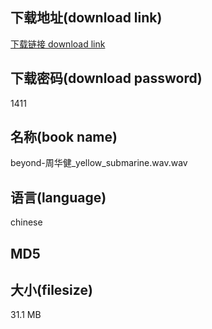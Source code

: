 ## 下载地址(download link)
[下载链接 download link](https://voluble-croquembouche-d321dc.netlify.app/?s=beyond-%E5%91%A8%E5%8D%8E%E5%81%A5_yellow_submarine.wav)

## 下载密码(download password)
1411

## 名称(book name)
beyond-周华健_yellow_submarine.wav.wav

## 语言(language)
chinese

## MD5


## 大小(filesize)
31.1 MB

